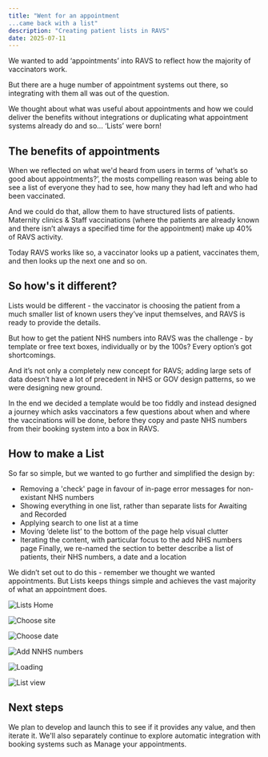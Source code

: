 ```yaml
---
title: "Went for an appointment
...came back with a list"
description: "Creating patient lists in RAVS"
date: 2025-07-11
---
```


We wanted to add ‘appointments’ into RAVS to reflect how the majority of vaccinators work.

But there are a huge number of appointment systems out there, so integrating with them all was out of the question.

We thought about what was useful about appointments and how we could deliver the benefits without integrations or duplicating what appointment systems already do and so... ‘Lists’ were born!

## The benefits of appointments

When we reflected on what we'd heard from users in terms of ’what’s so good about appointments?’, the mosts compelling reason was being able to see a list of everyone they had to see, how many they had left and who had been vaccinated.

And we could do that, allow them to have structured lists of patients. Maternity clinics & Staff vaccinations (where the patients are already known and there isn’t always a specified time for the appointment) make up 40% of RAVS activity.

Today RAVS works like so, a vaccinator looks up a patient, vaccinates them, and then looks up the next one and so on.


## So how's it different?

Lists would be different - the vaccinator is choosing the patient from a much smaller list of known users they’ve input themselves, and RAVS is ready to provide the details.

But how to get the patient NHS numbers into RAVS was the challenge - by template or free text boxes, individually or by the 100s? Every option’s got shortcomings.

And it’s not only a completely new concept for RAVS; adding large sets of data doesn’t have a lot of precedent in NHS or GOV design patterns, so we were designing new ground.

In the end we decided a template would be too fiddly and instead designed a journey which asks vaccinators a few questions about when and where the vaccinations will be done, before they copy and paste NHS numbers from their booking system into a box in RAVS.

## How to make a List

So far so simple, but we wanted to go further and simplified the design by:
- Removing a 'check' page in favour of in-page error messages for non-existant NHS numbers
- Showing everything in one list, rather than separate lists for Awaiting and Recorded
- Applying search to one list at a time
- Moving ‘delete list’ to the bottom of the page help visual clutter
- Iterating the content, with particular focus to the add NHS numbers page
Finally, we re-named the section to better describe a list of patients, their NHS numbers, a date and a location

We didn’t set out to do this - remember we thought we wanted appointments. But Lists keeps things simple and achieves the vast majority of what an appointment does.


![Lists Home](lists-home.png)

![Choose site](lists-choose-site-or-team.png)

![Choose date](lists-choose-date.png)

![Add NNHS numbers](lists-add-nhs-numbers.png)

![Loading](lists-loading.png)

![List view](lists-list-view.png)


## Next steps

We plan to develop and launch this to see if it provides any value, and then iterate it.  We'll also separately continue to explore automatic integration with booking systems such as Manage your appointments.
